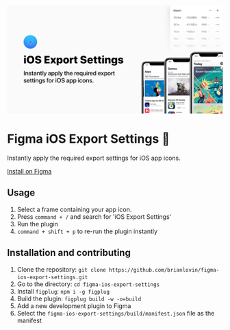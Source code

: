   ![Figma iOS Export Settings](./assets/cover.png)

# Figma iOS Export Settings 📱

Instantly apply the required export settings for iOS app icons.

[Install on Figma]()

## Usage

1. Select a frame containing your app icon.
2. Press `command + /` and search for 'iOS Export Settings'
3. Run the plugin
4. `command + shift + p` to re-run the plugin instantly
 
## Installation and contributing

1. Clone the repository: `git clone https://github.com/brianlovin/figma-ios-export-settings.git`
1. Go to the directory: `cd figma-ios-export-settings`
1. Install `figplug`: `npm i -g figplug`
1. Build the plugin: `figplug build -w -o=build`
1. Add a new development plugin to Figma
1. Select the `figma-ios-export-settings/build/manifest.json` file as the manifest